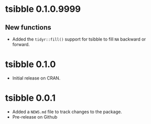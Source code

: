 # tsibble 0.1.0.9999

## New functions

* Added the `tidyr::fill()` support for tsibble to fill `NA` backward or forward.

# tsibble 0.1.0

* Initial release on CRAN.

# tsibble 0.0.1

* Added a `NEWS.md` file to track changes to the package.
* Pre-release on Github


